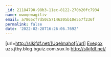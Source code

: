```yaml
---
_id: 21184790-98b3-11ec-8122-270b20fc7934
name: owoqemagiliv
email: a7865cf7d50c57146205b10e557f236f
permalink: false
date: '2022-02-28T16:26:06.769Z'
---
```

[url=http://slkjfdf.net/]Uqelmahof[/url] <a href="http://slkjfdf.net/">Eveqox</a> uzs.jtby.blog.bguiz.com.sux.lo http://slkjfdf.net/
